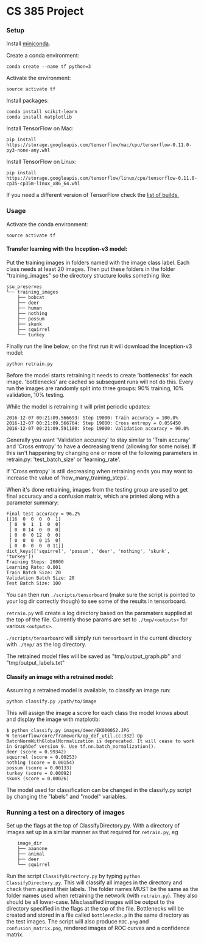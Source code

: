 # CS 385 Project 

### Setup

Install [miniconda](http://conda.pydata.org/miniconda.html).

Create a conda environment:

    conda create --name tf python=3

Activate the environment:

    source activate tf

Install packages:

    conda install scikit-learn
    conda install matplotlib

Install TensorFlow on Mac:
 
    pip install https://storage.googleapis.com/tensorflow/mac/cpu/tensorflow-0.11.0-py3-none-any.whl

Install TensorFlow on Linux:

    pip install https://storage.googleapis.com/tensorflow/linux/cpu/tensorflow-0.11.0-cp35-cp35m-linux_x86_64.whl

If you need a different version of TensorFlow check the [list of builds.](https://www.tensorflow.org/versions/master/get_started/os_setup.html)

### Usage

Activate the conda environment:

    source activate tf


#### Transfer learning with the Inception-v3 model:

Put the training images in folders named with the image class label. 
Each class needs at least 20 images.
Then put these folders in the folder "training_images" so the directory structure looks something like:

    ssu_preserves    
    └── training_images
        ├── bobcat
        ├── deer
        ├── human
        ├── nothing
        ├── possum
        ├── skunk
        ├── squirrel
        └── turkey

Finally run the line below, on the first run it will download the Inception-v3 model:

    python retrain.py

Before the model starts retraining it needs to create 'bottlenecks' for each image. 
'bottlenecks' are cached so subsequent runs will not do this. 
Every run the images are randomly split into three groups: 90% training, 10% validation, 10% testing.

While the model is retraining it will print periodic updates: 

    2016-12-07 00:21:09.566693: Step 19000: Train accuracy = 100.0%
    2016-12-07 00:21:09.566764: Step 19000: Cross entropy = 0.059450
    2016-12-07 00:21:09.591180: Step 19000: Validation accuracy = 90.0%

Generally you want 'Validation accuracy' to stay similar to 'Train accuray' and 'Cross entropy' to have a decreasing trend (allowing for some noise). 
If this isn't happening try changing one or more of the following parameters in retrain.py: 'test_batch_size' or 'learning_rate'. 

If 'Cross entropy' is still decreasing when retraining ends you may want to increase the value of 'how_many_training_steps'.

When it's done retraining, images from the testing group are used to get final accuracy and a confusion matrix, which are printed along with a parameter summary:

    Final test accuracy = 96.2%
    [[16  0  0  0  0  1]
     [ 0  9  1  1  0  0]
     [ 0  0 14  0  0  0]
     [ 0  0  0 12  0  0]
     [ 0  0  0  0 15  0]
     [ 0  0  0  0  0 11]]
    dict_keys(['squirrel', 'possum', 'deer', 'nothing', 'skunk', 'turkey'])
    Training Steps: 20000
    Learning Rate: 0.001
    Train Batch Size: 20
    Validation Batch Size: 20
    Test Batch Size: 100

You can then run `./scripts/tensorboard` (make sure the script is pointed to your log dir correctly though) to see some of the results in tensorboard.

`retrain.py` will create a log directory based on the paramaters supplied at the top of the file. Currently those params are set to `./tmp/<outputs>` for various `<outputs>`.

`./scripts/tensorboard` will simply run `tensorboard` in the current directory with `./tmp/` as the log directory.

The retrained model files will be saved as "tmp/output_graph.pb" and "tmp/output_labels.txt"


#### Classify an image with a retrained model: 

Assuming a retrained model is available, to classify an image run:

    python classify.py /path/to/image

This will assign the image a score for each class the model knows about and display the image with matplotib:

    $ python classify.py images/deer/EK000052.JPG
    W tensorflow/core/framework/op_def_util.cc:332] Op BatchNormWithGlobalNormalization is deprecated. It will cease to work in GraphDef version 9. Use tf.nn.batch_normalization().
    deer (score = 0.99342)
    squirrel (score = 0.00253)
    nothing (score = 0.00154)
    possum (score = 0.00133)
    turkey (score = 0.00092)
    skunk (score = 0.00026)

The model used for classification can be changed in the classify.py script by changing the "labels" and "model" variables. 

### Running a test on a directory of images
Set up the flags at the top of ClassifyDirectory.py.
With a directory of images set up in a similar manner as that required for `retrain.py`, eg
```
    image_dir
    ├── aaanone
    ├── animal
    ├── deer
    └── squirrel
```
Run the script `ClassifyDirectory.py` by typing `python ClassifyDirectory.py`.
This will classify all images in the directory and check them against their labels. The folder names MUST be the same as the folder names used when retraining the network (with `retrain.py`). They also should be all lower-case.
Misclassified images will be output to the directory specified in the flags at the top of the file. Bottlenecks will be created and stored in a file called `bottlenecks.p` in the same directory as the test images. The script will also produce `ROC.png` and `confusion_matrix.png`, rendered images of ROC curves and a confidence matrix.
